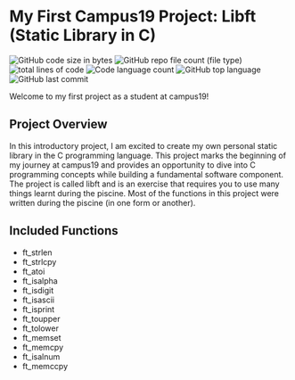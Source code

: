 # My First Campus19 Project: Libft (Static Library in C)
<p >
	<img alt="GitHub code size in bytes" src="https://img.shields.io/github/languages/code-size/P-Claus/libft?color=blueviolet" />
  	<img alt="GitHub repo file count (file type)" src="https://img.shields.io/github/directory-file-count/P-Claus/libft"/>
	<img alt="total lines of code" src="https://sloc.xyz/github/P-Claus/libft/" />
	<img alt="Code language count" src="https://img.shields.io/github/languages/count/P-Claus/libft?color=blue" />
	<img alt="GitHub top language" src="https://img.shields.io/github/languages/top/P-Claus/libft?color=blue" />
	<img alt="GitHub last commit" src="https://img.shields.io/github/last-commit/P-Claus/libft?color=brightgreen" />
	
</p>

Welcome to my first project as a student at campus19!

## Project Overview

In this introductory project, I am excited to create my own personal static library in the C programming language. This project marks the beginning of my journey at campus19 and provides an opportunity to dive into C programming concepts while building a fundamental software component.<br>
The project is called libft and is an exercise that requires you to use many things learnt during the piscine. Most of the functions in this project were written during the piscine (in one form or another).

## Included Functions
* ft_strlen
* ft_strlcpy
* ft_atoi
* ft_isalpha
* ft_isdigit
* ft_isascii
* ft_isprint
* ft_toupper
* ft_tolower
* ft_memset
* ft_memcpy
* ft_isalnum
* ft_memccpy
